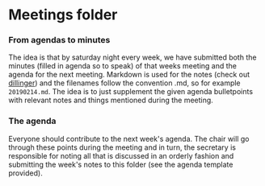 # Meetings folder
### From agendas to minutes
The idea is that by saturday night every week, we have submitted both the minutes (filled in agenda so to speak) of that weeks meeting and the agenda for the next meeting. Markdown is used for the notes (check out [dillinger](https://dillinger.io/)) and the filenames follow the convention <YEAR><MONTH><DAY>.md, so for example `20190214.md`. The idea is to just supplement the given agenda bulletpoints with relevant notes and things mentioned during the meeting.
### The agenda
Everyone should contribute to the next week's agenda. The chair will go through these points during the meeting and in turn, the secretary is responsible for noting all that is discussed in an orderly fashion and submitting the week's notes to this folder (see the agenda template provided).